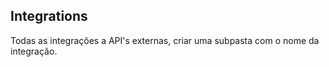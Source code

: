 ## Integrations

Todas as integrações a API's externas, criar uma subpasta com o nome da integração.